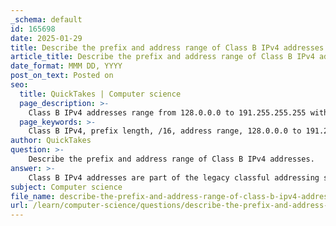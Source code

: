 ```yaml
---
_schema: default
id: 165698
date: 2025-01-29
title: Describe the prefix and address range of Class B IPv4 addresses.
article_title: Describe the prefix and address range of Class B IPv4 addresses.
date_format: MMM DD, YYYY
post_on_text: Posted on
seo:
  title: QuickTakes | Computer science
  page_description: >-
    Class B IPv4 addresses range from 128.0.0.0 to 191.255.255.255 with a prefix length of /16, dividing the address into a network portion and a host portion.
  page_keywords: >-
    Class B IPv4, prefix length, /16, address range, 128.0.0.0 to 191.255.255.255, network portion, host portion, classful addressing, IPv4 addressing, network addresses
author: QuickTakes
question: >-
    Describe the prefix and address range of Class B IPv4 addresses.
answer: >-
    Class B IPv4 addresses are part of the legacy classful addressing system, which divides the IPv4 address space into different classes based on the leading bits of the address. Here are the key details regarding Class B addresses:\n\n### Prefix and Address Range\n- **Prefix Length**: Class B addresses have a prefix length of /16. This means that the first 16 bits of the address are used to identify the network portion, while the remaining 16 bits are used for host addresses within that network.\n- **Address Range**: The range of Class B addresses is from 128.0.0.0 to 191.255.255.255. This range is determined by the leading bits of the address, which for Class B are in the binary format `10xxxxxx` (where `x` can be either 0 or 1).\n\n### Network and Host Portions\n- In a Class B address, the first two octets (16 bits) represent the network portion, and the last two octets (16 bits) represent the host portion. This allows for a total of 65,536 possible addresses within each Class B network (2^16), of which 65,534 can be assigned to hosts (subtracting the network and broadcast addresses).\n\n### Summary\n- **Class B Address Range**: 128.0.0.0 to 191.255.255.255\n- **Prefix Length**: /16\n- **Network Portion**: First 16 bits\n- **Host Portion**: Last 16 bits\n\nThis structure allows Class B networks to support a moderate number of hosts, making them suitable for medium to large organizations.
subject: Computer science
file_name: describe-the-prefix-and-address-range-of-class-b-ipv4-addresses.md
url: /learn/computer-science/questions/describe-the-prefix-and-address-range-of-class-b-ipv4-addresses
---
```


&nbsp;